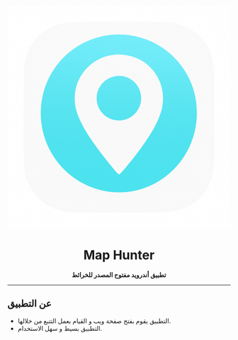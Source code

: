 <div align="center">
  <img src="src/picture.png" alt="Map Hunter" width="600" />
</div>

<h1 align="center">Map Hunter</h1>
<p align="center"><b>تطبيق أندرويد مفتوح المصدر للخرائط</b></p>

---



## عن التطبيق
- التطبيق يقوم بفتح صفحة ويب و القيام بعمل التتبع من خلالها.
- التطبيق بسيط و سهل الاستخدام.
